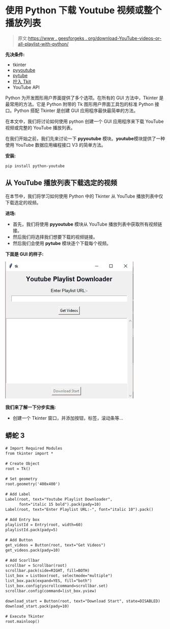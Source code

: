 # 使用 Python 下载 Youtube 视频或整个播放列表

> 原文:[https://www . geesforgeks . org/download-YouTube-videos-or-all-playlist-with-python/](https://www.geeksforgeeks.org/download-youtube-videos-or-whole-playlist-with-python/)

**先决条件:**

*   tkinter
*   [pyyoutube](https://pypi.org/project/python-youtube/)
*   [pytube](https://www.geeksforgeeks.org/pytube-python-library-download-youtube-videos/)
*   [拧入 Tkit](https://www.geeksforgeeks.org/how-to-use-thread-in-tkinter-python/)
*   YouTube API

Python 为开发图形用户界面提供了多个选项。在所有的 GUI 方法中，Tkinter 是最常用的方法。它是 Python 附带的 Tk 图形用户界面工具包的标准 Python 接口。Python 搭配 Tkinter 是创建 GUI 应用程序最快最简单的方法。

在本文中，我们将讨论如何使用 python 创建一个 GUI 应用程序来下载 YouTube 视频或完整的 YouTube 播放列表。

在我们开始之前，我们先来讨论一下 **pyyoutube** 模块。**youtube**模块提供了一种使用 YouTube 数据应用编程接口 V3 的简单方法。

**安装:**

```
pip install python-youtube
```

## 从 YouTube 播放列表下载选定的视频

在本节中，我们将学习如何使用 Python 中的 Tkinter 从 YouTube 播放列表中仅下载选定的视频。

**进场:**

*   首先，我们将使用 **pyyoutube** 模块从 YouTube 播放列表中获取所有视频链接。
*   然后我们将选择我们想要下载的视频链接。
*   然后我们会使用 **pytube** 模块逐个下载每个视频。

**下面是 GUI 的样子:**

![](img/17c68fa93da4a803e021db80b7406ab3.png)

**我们来了解一下分步实施:**

*   创建一个 Tkinter 窗口，并添加按钮，标签，滚动条等…

## 蟒蛇 3

```
# Import Required Modules
from tkinter import *

# Create Object
root = Tk()

# Set geometry
root.geometry('400x400')

# Add Label
Label(root, text="Youtube Playlist Downloader",
      font="italic 15 bold").pack(pady=10)
Label(root, text="Enter Playlist URL:-", font="italic 10").pack()

# Add Entry box
playlistId = Entry(root, width=60)
playlistId.pack(pady=5)

# Add Button
get_videos = Button(root, text="Get Videos")
get_videos.pack(pady=10)

# Add Scorllbar
scrollbar = Scrollbar(root)
scrollbar.pack(side=RIGHT, fill=BOTH)
list_box = Listbox(root, selectmode="multiple")
list_box.pack(expand=YES, fill="both")
list_box.config(yscrollcommand=scrollbar.set)
scrollbar.config(command=list_box.yview)

download_start = Button(root, text="Download Start", state=DISABLED)
download_start.pack(pady=10)

# Execute Tkinter
root.mainloop()
```
